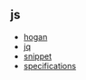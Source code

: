 ## js
- [hogan](./hogan/README.md)
- [jq](./jq/README.md)
- [snippet](./snippet/README.md)
- [specifications](./specifications/README.md)
